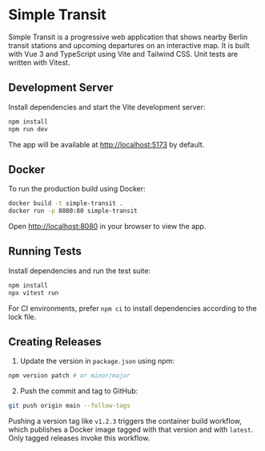 # Simple Transit

Simple Transit is a progressive web application that shows nearby Berlin transit
stations and upcoming departures on an interactive map. It is built with Vue 3
and TypeScript using Vite and Tailwind CSS. Unit tests are written with Vitest.

## Development Server

Install dependencies and start the Vite development server:

```bash
npm install
npm run dev
```

The app will be available at <http://localhost:5173> by default.

## Docker

To run the production build using Docker:

```bash
docker build -t simple-transit .
docker run -p 8080:80 simple-transit
```

Open <http://localhost:8080> in your browser to view the app.

## Running Tests

Install dependencies and run the test suite:

```bash
npm install
npx vitest run
```

For CI environments, prefer `npm ci` to install dependencies
according to the lock file.

## Creating Releases

1. Update the version in `package.json` using npm:

```bash
npm version patch # or minor/major
```

2. Push the commit and tag to GitHub:

```bash
git push origin main --follow-tags
```

Pushing a version tag like `v1.2.3` triggers the container build workflow, which publishes a Docker image tagged with that version and with `latest`. Only tagged releases invoke this workflow.
